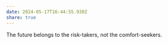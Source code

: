 ```yaml
---
date: 2024-05-17T16:44:55.930Z
share: true
---
```

The future belongs to the risk-takers, not the comfort-seekers.